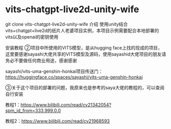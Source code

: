 # vits-chatgpt-live2d-unity-wife
git clone
vits-chatgpt-live2d-unity-wife
介绍
使用unity结合vits+chatgpt+live2d的纸片人老婆项目实例，本项目示例需要配合本地部署的vits以及openai的密钥使用

安装教程
②项目中所使用的VITS模型，是从hugging face上找的现成的项目，这里要感谢sayashi大佬共享的VITS模型及源码，使用sayashid大佬项目的朋友请务必不要做任何商业用途，感谢感谢

sayashi/vits-uma-genshin-honkai项目传送门：https://huggingface.co/spaces/sayashi/vits-uma-genshin-honkai

③关于这个项目的部署的问题，我原来也是参考的saya大佬的教程的，可以查阅自行安装

教程1：https://www.bilibili.com/read/cv21342054?spm_id_from=333.999.0.0

教程2：https://www.bilibili.com/read/cv21968593